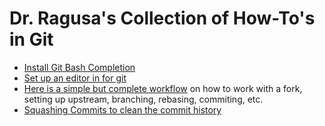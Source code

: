 # Dr. Ragusa's Collection of How-To's in Git


- [Install Git Bash Completion](./topics/bash_completion.md)
- [Set up an editor in for git](./topics/setup_editor.md)
- [Here is a simple but complete workflow](./topics/simple_workflow.md) on how to work with a fork, setting up upstream, branching, rebasing, commiting, etc.
- [Squashing Commits to clean the commit history](./topics/squash_commits.md)